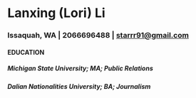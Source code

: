 # Lanxing (Lori) Li  
### Issaquah, WA | 2066696488 | starrr91@gmail.com
#### **EDUCATION**
##### Michigan State University; MA; Public Relations  
##### Dalian Nationalities University; BA; Journalism



